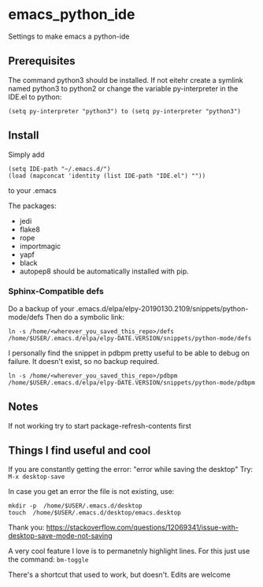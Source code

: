 # emacs_python_ide
Settings to make emacs a python-ide

## Prerequisites
The command python3 should be installed.
If not eitehr create a symlink named python3 to python2
or change the variable py-interpreter in the IDE.el to python:
```
(setq py-interpreter "python3") to (setq py-interpreter "python3")  
```

## Install
Simply add 
```
(setq IDE-path "~/.emacs.d/")
(load (mapconcat 'identity (list IDE-path "IDE.el") ""))
```

to your .emacs

The packages:
- jedi
- flake8
- rope
- importmagic
- yapf
- black
- autopep8
should be automatically installed
with pip.


### Sphinx-Compatible defs
Do a backup of your .emacs.d/elpa/elpy-20190130.2109/snippets/python-mode/defs
Then do a symbolic link:
```
ln -s /home/<wherever_you_saved_this_repo>/defs /home/$USER/.emacs.d/elpa/elpy-DATE.VERSION/snippets/python-mode/defs
```

I personally find the snippet in pdbpm pretty useful to be able to debug on failure. It doesn't exist, so no backup required.
```
ln -s /home/<wherever_you_saved_this_repo>/pdbpm /home/$USER/.emacs.d/elpa/elpy-DATE.VERSION/snippets/python-mode/pdbpm
```



## Notes

If not working try to start package-refresh-contents first

## Things I find useful and cool
If you are constantly getting the error: "error while saving the desktop"
Try: ```M-x desktop-save```

In case you get an error the file is not existing, use:
```
mkdir -p  /home/$USER/.emacs.d/desktop
touch  /home/$USER/.emacs.d/desktop/emacs.desktop
```
Thank you:
https://stackoverflow.com/questions/12069341/issue-with-desktop-save-mode-not-saving

A very cool feature I love is to permanetnly highlight lines.
For this just use the command:
```bm-toggle```

There's a shortcut that used to work, but doesn't. Edits are welcome
